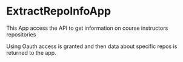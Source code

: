# ExtractRepoInfoApp
This App access the API to get information on course instructors repositories

Using Oauth access is granted and then data about specific repos is returned to the app.
